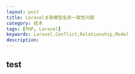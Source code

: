 ```yaml
---
layout: post
title: Laravel关联模型名称一致性问题
category: 技术
tags: [PHP, Laravel]
keywords: Laravel,Conflict,Relationship,Model
description: 
---
```


## test
